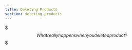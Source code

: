 ```yaml
---
title: Deleting Products
section: deleting-products
---
```


$$$
What really happens when you delete a product?
$$$